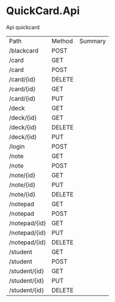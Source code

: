 # QuickCard.Api
Api quickcard


<table><tr><td>Path</td><td>Method</td><td>Summary</td></tr><tr><td>/blackcard</td><td>POST</td><td></td></tr><tr><td>/card</td><td>GET</td><td></td></tr><tr><td>/card</td><td>POST</td><td></td></tr><tr><td>/card/{id}</td><td>DELETE</td><td></td></tr><tr><td>/card/{id}</td><td>GET</td><td></td></tr><tr><td>/card/{id}</td><td>PUT</td><td></td></tr><tr><td>/deck</td><td>GET</td><td></td></tr><tr><td>/deck/{id}</td><td>GET</td><td></td></tr><tr><td>/deck/{id}</td><td>DELETE</td><td></td></tr><tr><td>/deck/{id}</td><td>PUT</td><td></td></tr><tr><td>/login</td><td>POST</td><td></td></tr><tr><td>/note</td><td>GET</td><td></td></tr><tr><td>/note</td><td>POST</td><td></td></tr><tr><td>/note/{id}</td><td>GET</td><td></td></tr><tr><td>/note/{id}</td><td>PUT</td><td></td></tr><tr><td>/note/{id}</td><td>DELETE</td><td></td></tr><tr><td>/notepad</td><td>GET</td><td></td></tr><tr><td>/notepad</td><td>POST</td><td></td></tr><tr><td>/notepad/{id}</td><td>GET</td><td></td></tr><tr><td>/notepad/{id}</td><td>PUT</td><td></td></tr><tr><td>/notepad/{id}</td><td>DELETE</td><td></td></tr><tr><td>/student</td><td>GET</td><td></td></tr><tr><td>/student</td><td>POST</td><td></td></tr><tr><td>/student/{id}</td><td>GET</td><td></td></tr><tr><td>/student/{id}</td><td>PUT</td><td></td></tr><tr><td>/student/{id}</td><td>DELETE</td><td></td></tr></table>